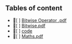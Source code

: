## Tables of content
- 📄[ ] [Bitwise Operator .pdf](./Bitwise%20Operator%20.pdf)
- 📄[ ] [Bitwise.pdf](./Bitwise.pdf)
- 📁[ ] [code](./code)
- 📄[ ] [Maths.pdf](./Maths.pdf)
